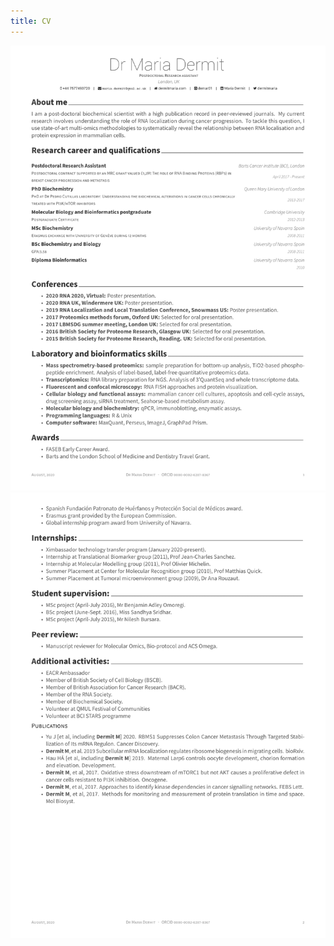 ```yaml
---
title: CV
---
```

![](https://raw.githubusercontent.com/demar01/blog/master/static/img/Academic_CV-1.png)
![](https://raw.githubusercontent.com/demar01/blog/master/static/img/Academic_CV-2.png)


